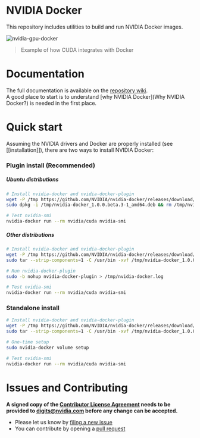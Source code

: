 # NVIDIA Docker

This repository includes utilities to build and run NVIDIA Docker images.

![nvidia-gpu-docker](https://cloud.githubusercontent.com/assets/3028125/12213714/5b208976-b632-11e5-8406-38d379ec46aa.png)

> Example of how CUDA integrates with Docker

# Documentation

The full documentation is available on the [repository wiki](https://github.com/NVIDIA/nvidia-docker/wiki).  
A good place to start is to understand [why NVIDIA Docker](Why NVIDIA Docker?) is needed in the first place.

# Quick start

Assuming the NVIDIA drivers and Docker are properly installed (see [[installation]]), there are two ways to install NVIDIA Docker:

### Plugin install (Recommended)

##### _Ubuntu distributions_
```sh
# Install nvidia-docker and nvidia-docker-plugin
wget -P /tmp https://github.com/NVIDIA/nvidia-docker/releases/download/v1.0.0-beta.3/nvidia-docker_1.0.0.beta.3-1_amd64.deb
sudo dpkg -i /tmp/nvidia-docker_1.0.0.beta.3-1_amd64.deb && rm /tmp/nvidia-docker*.deb

# Test nvidia-smi
nvidia-docker run --rm nvidia/cuda nvidia-smi
```

##### _Other distributions_
```sh
# Install nvidia-docker and nvidia-docker-plugin
wget -P /tmp https://github.com/NVIDIA/nvidia-docker/releases/download/v1.0.0-beta.3/nvidia-docker_1.0.0.beta.3_amd64.tar.xz
sudo tar --strip-components=1 -C /usr/bin -xvf /tmp/nvidia-docker_1.0.0.beta.3_amd64.tar.xz && rm /tmp/nvidia-docker*.tar.xz

# Run nvidia-docker-plugin
sudo -b nohup nvidia-docker-plugin > /tmp/nvidia-docker.log

# Test nvidia-smi
nvidia-docker run --rm nvidia/cuda nvidia-smi
```

### Standalone install
```sh
# Install nvidia-docker and nvidia-docker-plugin
wget -P /tmp https://github.com/NVIDIA/nvidia-docker/releases/download/v1.0.0-beta.3/nvidia-docker_1.0.0.beta.3_amd64.tar.xz
sudo tar --strip-components=1 -C /usr/bin -xvf /tmp/nvidia-docker_1.0.0~beta.3_amd64.tar.xz && rm /tmp/nvidia-docker*.tar.xz

# One-time setup
sudo nvidia-docker volume setup

# Test nvidia-smi
nvidia-docker run --rm nvidia/cuda nvidia-smi
```

# Issues and Contributing

**A signed copy of the [Contributor License Agreement](https://raw.githubusercontent.com/NVIDIA/nvidia-docker/master/CLA) needs to be provided to digits@nvidia.com before any change can be accepted.**

* Please let us know by [filing a new issue](https://github.com/NVIDIA/nvidia-docker/issues/new)
* You can contribute by opening a [pull request](https://help.github.com/articles/using-pull-requests/)  